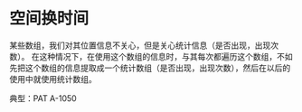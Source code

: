 # 空间换时间

某些数组，我们对其位置信息不关心，但是关心统计信息（是否出现，出现次数）。
在这种情况下，在使用这个数组的信息时，与其每次都遍历这个数组，不如先把这个数组的信息提取成一个统计数组（是否出现，出现次数），然后在以后的使用中就使用统计数组。

典型：PAT A-1050
